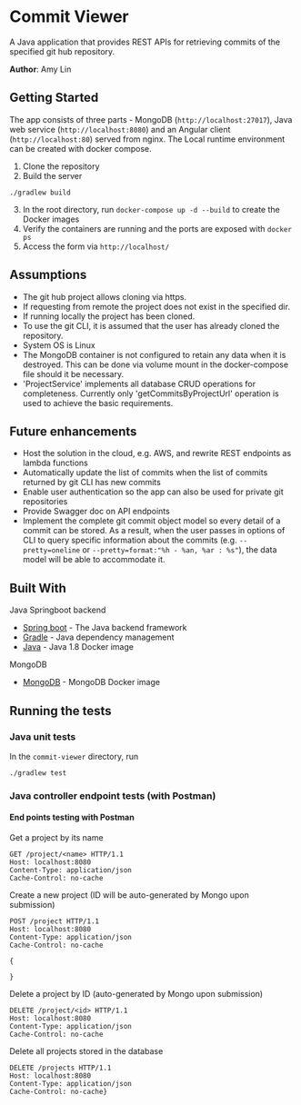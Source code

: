 # Commit Viewer
A Java application that provides REST APIs for retrieving commits of the specified git hub repository.

**Author**: Amy Lin

## Getting Started
The app consists of three parts - MongoDB (`http://localhost:27017`), Java web service (`http://localhost:8080`) and an 
Angular client (`http://localhost:80`) served from nginx. The Local runtime environment can be created with docker 
compose. 

1. Clone the repository
2. Build the server
```
./gradlew build
```
3. In the root directory, run `docker-compose up -d --build` to create the Docker images
4. Verify the containers are running and the ports are exposed with `docker ps`
5. Access the form via `http://localhost/`

## Assumptions
* The git hub project allows cloning via https.
* If requesting from remote the project does not exist in the specified dir.
* If running locally the project has been cloned.
* To use the git CLI, it is assumed that the user has already cloned the repository.
* System OS is Linux
* The MongoDB container is not configured to retain any data when it is destroyed. This can be done via volume mount 
in the docker-compose file should it be necessary.
* 'ProjectService' implements all database CRUD operations for completeness. Currently only 'getCommitsByProjectUrl' 
operation is used to achieve the basic requirements.

## Future enhancements
* Host the solution in the cloud, e.g. AWS, and rewrite REST endpoints as lambda functions
* Automatically update the list of commits when the list of commits returned by git CLI has new commits
* Enable user authentication so the app can also be used for private git repositories
* Provide Swagger doc on API endpoints
* Implement the complete git commit object model so every detail of a commit can be stored. As a result, when the user 
passes in options of CLI to query specific information about the commits (e.g. `--pretty=oneline` or 
`--pretty=format:"%h - %an, %ar : %s"`), the data model will be able to accommodate it. 

## Built With
Java Springboot backend
* [Spring boot](https://spring.io/projects/spring-boot) - The Java backend framework
* [Gradle](https://docs.gradle.org/current/userguide/userguide.html) - Java dependency management
* [Java](https://hub.docker.com/_/java) - Java 1.8 Docker image

MongoDB
* [MongoDB](https://hub.docker.com/_/mongo) - MongoDB Docker image

## Running the tests
### Java unit tests
In the `commit-viewer` directory, run
```
./gradlew test
```

### Java controller endpoint tests (with Postman)
#### End points testing with Postman
Get a project by its name
```
GET /project/<name> HTTP/1.1
Host: localhost:8080
Content-Type: application/json
Cache-Control: no-cache
```
Create a new project (ID will be auto-generated by Mongo upon submission)
```
POST /project HTTP/1.1
Host: localhost:8080
Content-Type: application/json
Cache-Control: no-cache

{
   
}
```
Delete a project by ID (auto-generated by Mongo upon submission)
```
DELETE /project/<id> HTTP/1.1
Host: localhost:8080
Content-Type: application/json
Cache-Control: no-cache
```

Delete all projects stored in the database
```
DELETE /projects HTTP/1.1
Host: localhost:8080
Content-Type: application/json
Cache-Control: no-cache}

```